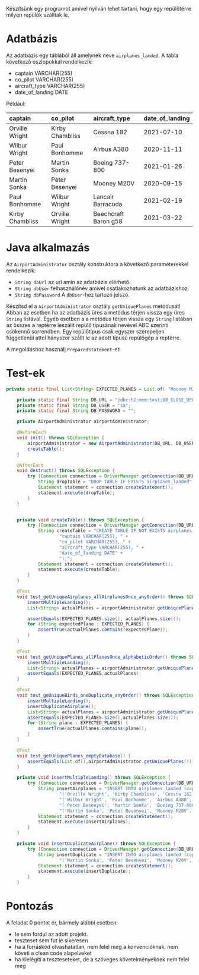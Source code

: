 Készítsünk egy programot amivel nyilván lehet tartani, hogy egy repülőtérre milyen repülők szálltak le.

# Adatbázis

Az adatbázis egy táblából áll amelynek neve `airplanes_landed`. A tábla következő oszlopokkal rendelkezik:

- captain VARCHAR(255)
- co_pilot VARCHAR(255)
- aircraft_type VARCHAR(255)
- date_of_landing DATE

Például:

| captain           | co_pilot            | aircraft_type         | date_of_landing |
|:------------------|:--------------------|:----------------------|:----------------|
| Orville Wright    | Kirby Chambliss     | Cessna 182            | 2021-07-10      |
| Wilbur Wright     | Paul Bonhomme       | Airbus A380           | 2020-11-11      |
| Peter Besenyei    | Martin Sonka        | Boeing 737-800        | 2021-01-26      |
| Martin Sonka      | Peter Besenyei      | Mooney M20V           | 2020-09-15      |
| Paul Bonhomme     | Wilbur Wright       | Lancair Barracuda     | 2021-02-19      |
| Kirby Chambliss   | Orville Wright      | Beechcraft Baron g58  | 2021-03-22      |

# Java alkalmazás

Az `AirportAdministrator` osztály konstruktora a következő paraméterekkel rendelkezik: 
- `String dbUrl` az url amin az adatbázis elérhető.
- `String dbUser` felhasználónév amivel csatlakozhatunk az adatbázishoz.
- `String dbPassword`  A `dbUser`-hez tartozó jelszó.

Készítsd el a `AirportAdministrator` osztály `getUniquePlanes` metódusát! Abban az esetben ha az adatbázis üres a metódus térjen vissza egy üres `String` listával. Egyéb esetben a a metódus térjen vissza egy `String` listában az összes a reptérre leszállt repülő típusának nevével ABC szerinti csökennő sorrendben. Egy repülőtípus csak egyszer szerepeljen függetlenül attol hányszor szállt le az adott típusú repülőgép a reptérre.

A megoldáshoz használj `PreparedStatement`-et!

# Test-ek
```java
private static final List<String> EXPECTED_PLANES = List.of( "Mooney M20V", "Cessna 182", "Boeing 737-800", "Airbus A380");

    private static final String DB_URL = "jdbc:h2:mem:test;DB_CLOSE_DELAY=-1";
    private static final String DB_USER = "sa";
    private static final String DB_PASSWORD = "";

    private AirportAdministrator airportAdministrator;

    @BeforeEach
    void init() throws SQLException {
        airportAdministrator = new AirportAdministrator(DB_URL, DB_USER, DB_PASSWORD);
        createTable();
    }

    @AfterEach
    void destruct() throws SQLException {
        try (Connection connection = DriverManager.getConnection(DB_URL, DB_USER, DB_PASSWORD)){
            String dropTable = "DROP TABLE IF EXISTS airplanes_landed";
            Statement statement = connection.createStatement();
            statement.execute(dropTable);
        }
    }


    private void createTable() throws SQLException {
        try (Connection connection = DriverManager.getConnection(DB_URL, DB_USER, DB_PASSWORD)) {
            String createTable = "CREATE TABLE IF NOT EXISTS airplanes_landed (" +
                    "captain VARCHAR(255), " +
                    "co_pilot VARCHAR(255), " +
                    "aircraft_type VARCHAR(255), " +
                    "date_of_landing DATE" +
                    ");";
            Statement statement = connection.createStatement();
            statement.execute(createTable);
        }
    }

    @Test
    void test_getUniqueAirplanes_allAirplanesOnce_anyOrder() throws SQLException {
        insertMultipleLanding();
        List<String> actualPlanes = airportAdministrator.getUniquePlanes();

        assertEquals(EXPECTED_PLANES.size(), actualPlanes.size());
        for (String expectedPlane : EXPECTED_PLANES) {
            assertTrue(actualPlanes.contains(expectedPlane));
        }
    }

    @Test
    void test_getUniquePlanes_allPlanesOnce_alphabeticOrder() throws SQLException {
        insertMultipleLanding();
        List<String> actualPlanes = airportAdministrator.getUniquePlanes();
        assertEquals(EXPECTED_PLANES,actualPlanes);
    }

    @Test
    void test_geUniqueBirds_oneDuplicate_anyOrder() throws SQLException {
        insertMultipleLanding();
        insertDuplicateAirplane();
        List<String> actualPlanes = airportAdministrator.getUniquePlanes();
        assertEquals(EXPECTED_PLANES.size(),actualPlanes.size());
        for (String plane : EXPECTED_PLANES) {
            assertTrue(actualPlanes.contains(plane));
        }
    }

    @Test
    void test_getUniquePlanes_emptyDatabase() {
        assertEquals(List.of(),airportAdministrator.getUniquePlanes());
    }

    private void insertMultipleLanding() throws SQLException {
        try (Connection connection = DriverManager.getConnection(DB_URL, DB_USER, DB_PASSWORD)) {
            String insertAirplanes = "INSERT INTO airplanes_landed (captain, co_pilot, aircraft_type, date_of_landing) VALUES " +
                    "('Orville Wright', 'Kirby Chambliss', 'Cessna 182', '2021-07-10'), " +
                    "('Wilbur Wright', 'Paul Bonhomme', 'Airbus A380', '2020-11-11'), " +
                    "('Peter Besenyei', 'Martin Sonka', 'Boeing 737-800', '2021-01-26'), " +
                    "('Martin Sonka', 'Peter Besenyei', 'Mooney M20V', '2020-09-15');";
            Statement statement = connection.createStatement();
            statement.execute(insertAirplanes);
        }
    }

    private void insertDuplicateAirplane() throws SQLException {
        try (Connection connection = DriverManager.getConnection(DB_URL, DB_USER, DB_PASSWORD)) {
            String insertDuplicate = "INSERT INTO airplanes_landed (captain, co_pilot, aircraft_type, date_of_landing) VALUES " +
                    "('Martin Sonka', 'Peter Besenyei', 'Mooney M20V', '2020-09-15');";
            Statement statement = connection.createStatement();
            statement.execute(insertDuplicate);
        }
    }
```

# Pontozás

A feladat 0 pontot ér, bármely alábbi esetben:
- le sem fordul az adott projekt.
- teszteset sem fut le sikeresen
- ha a forráskód olvashatatlan, nem felel meg a konvencióknak, nem követi a clean code alapelveket
- ha kielégíti a teszteseteket, de a szöveges követelményeknek nem felel meg
